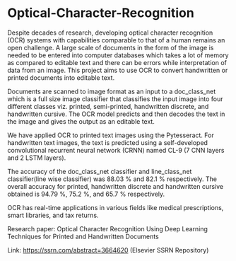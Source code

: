 # Optical-Character-Recognition

Despite decades of research, developing optical character recognition (OCR) systems with capabilities comparable to that of a human remains an open challenge. A large scale of documents in the form of the image is needed to be entered into computer databases which takes a lot of memory as compared to editable text and there can be errors while interpretation of data from an image. This project aims to use OCR to convert handwritten or printed documents into editable text. 

Documents are scanned to image format as an input to a doc_class_net which is a full size image classifier that classifies the input image into four different classes viz. printed, semi-printed, handwritten discrete, and handwritten cursive. The OCR model predicts and then decodes the text in the image and gives the output as an editable text. 

We have applied OCR to printed text images using the Pytesseract. For handwritten text images, the text is predicted using a self-developed convolutional recurrent neural network (CRNN) named CL-9 (7 CNN layers and 2 LSTM layers). 

The accuracy of the doc_class_net classifier and line_class_net classifier(line wise classifier) was 88.03 % and 82.1 % respectively. The overall accuracy for printed, handwritten discrete and handwritten cursive obtained is 94.79 %, 75.2 %, and 65.7 % respectively. 

OCR has real-time applications in various fields like medical prescriptions, smart libraries, and tax returns.

Research paper: Optical Character Recognition Using Deep Learning Techniques for Printed and Handwritten Documents

Link: https://ssrn.com/abstract=3664620 (Elsevier SSRN Repository)

